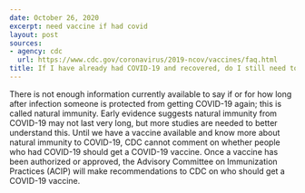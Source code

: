 ```yaml
---
date: October 26, 2020
excerpt: need vaccine if had covid
layout: post
sources:
- agency: cdc
  url: https://www.cdc.gov/coronavirus/2019-ncov/vaccines/faq.html
title: If I have already had COVID-19 and recovered, do I still need to get vaccinated with a COVID-19 vaccine when it’s available?
---
```


There is not enough information currently available to say if or for how long after infection someone is protected from getting COVID-19 again; this is called natural immunity. Early evidence suggests natural immunity from COVID-19 may not last very long, but more studies are needed to better understand this. Until we have a vaccine available and know more about natural immunity to COVID-19, CDC cannot comment on whether people who had COVID-19 should get a COVID-19 vaccine. Once a vaccine has been authorized or approved, the Advisory Committee on Immunization Practices (ACIP) will make recommendations to CDC on who should get a COVID-19 vaccine.